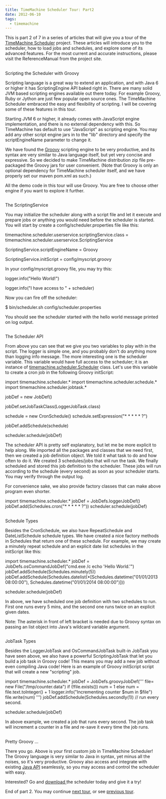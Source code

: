 ```yaml
---
title: TimeMachine Scheduler Tour: Part2
date: 2012-06-10
tags:
  - timemachine
---
```

This is part 2 of 7 in a series of articles that will give you a tour of the [TimeMachine Scheduler](https://bitbucket.org/timemachine/scheduler/wiki/Home) project. These articles will introduce you to the scheduler, how to load jobs and schedules, and explore some of its advanced features. For the most current and accurate instructions, please visit the ReferenceManual from the project site.

## 

Scripting the Scheduler with Groovy

Scripting language is a great way to extend an application, and with Java 6 or higher it has ScriptingEngine API baked right in. There are many solid JVM based scripting engines available out there today. For example Groovy, Ruby or Jython are just few popular open source ones. The TimeMachine Scheduler embraced the easy and flexibility of scripting. I will be covering some of these features in this tour.

Starting JVM 6 or higher, it already comes with JavaScript engine implementation, and there is no external dependency with this. So TimeMachine has default to use "JavaScript" as scripting engine. You may add any other script engine jars in to the "lib" directory and specify the scriptEngineName parameter to change it.

We have found the [Groovy](http://groovy.codehaus.org/) scripting engine to be very productive, and its syntax are very similar to Java language itself, but yet very concise and expressive. So we decided to make TimeMachine distribution zip file pre-packaged the Groovy jars for user convenient. (Note that Groovy is only an optional dependency for TimeMachine scheduler itself, and we have properly set our maven pom.xml as such.)

All the demo code in this tour will use Groovy. You are free to choose other engine if you want to explore it further.

## 

The ScriptingService

You may initialize the scheduler along with a script file and let it execute and prepare jobs or anything you would need before the scheduler is started. You will start by create a config/scheduler.properties file like this:

timemachine.scheduler.userservice.scriptingService.class = timemachine.scheduler.userservice.ScriptingService

ScriptingService.scriptEngineName = Groovy

ScriptingService.initScript = config/myscript.groovy

In your config/myscript.groovy file, you may try this:

logger.info("Hello World!")

logger.info("I have access to " + scheduler)

Now you can fire off the scheduler:

$ bin/scheduler.sh config/scheduler.properties

You should see the scheduler started with the hello world message printed on log output.

## 

The Scheduler API

From above  you can see that we give you two variables to play with in the script. The logger is simple one, and you probably don't do anything more than logging info message. The more interesting one is the scheduler variable. This variable would have full access to the scheduler; it  is an instance of  [timemachine.scheduler.Scheduler](http://tmschedulersite-zdeng.rhcloud.com/scheduler-site/timemachine-scheduler/target/site-deploy/timemachine-scheduler/apidocs/timemachine/scheduler/Scheduler.html) class. Let's use this variable to create a cron job in the following Groovy initScript:

import timemachine.scheduler.*
import timemachine.scheduler.schedule.*
import timemachine.scheduler.jobtask.*

jobDef = new JobDef()

jobDef.setJobTaskClass(LoggerJobTask.class)

schedule = new CronSchedule()
schedule.setExpression("* * * * * ?")

jobDef.addSchedule(schedule)

scheduler.schedule(jobDef)

The scheduler API is pretty self explanatory, but let me be more explicit to help along. We imported all the packages and classes that we need first, then we created a job definition object. We told it what task to do and how often to do it. We created 3 schedules/jobs that will run the task. We finally scheduled and stored this job definition to the scheduler. These jobs will run according to the schedule (every second) as soon as your scheduler starts. You may verify through the output log.

For convenience sake, we also provide factory classes that can make above program even shorter.

import timemachine.scheduler.*
jobDef = JobDefs.loggerJobDef()
jobDef.add(Schedules.cron("* * * * * ?"))
scheduler.schedule(jobDef)

## 

Schedule Types

Besides the CronSchedule, we also have RepeatSchedule and DateListSchedule schedule types. We have created a nice factory methods in Schedules that return one of these schedule. For example, we may create a minutely repeat schedule and an explicit date list schedules in the initScript like this: 

import timemachine.scheduler.*
jobDef = JobDefs.osCommandJobDef("cmd.exe /c echo 'Hello World.'")
jobDef.addSchedule(Schedules.minutely(5))
jobDef.addSchedule(Schedules.datelist(*[Schedules.datetime("01/01/2013 08:00:00"), Schedules.datetime("01/01/2014 08:00:00")]))

scheduler.schedule(jobDef)

In above, we have scheduled one job definition with two schedules to run. First one runs every 5 mins, and the second one runs twice on an explicit given dates.

Note: The asterisk in front of left bracket is needed due to Groovy syntax on passing an list object into Java's wildcard variable argument.

## 

JobTask Types

Besides the LoggerJobTask and OsCommandJobTask built-in JobTask you have seen above, we also have a powerful ScriptingJobTask that let you build a job task in Groovy code! This means you may add a new job without even compiling Java code! Here is an example of Groovy initScript script that will create a new "scripting" job.

import timemachine.scheduler.*
jobDef = JobDefs.groovyJobDef('''
file= new File("/tmp/counter.data")
if (!file.exists())
  num = 1
else
  num  = file.text.toInteger() + 1
logger.info("Incrementing counter $num in $file")
file.write(num)
''')
jobDef.addSchedule(Schedules.secondly(1)) // run every second.

scheduler.schedule(jobDef)

In above example, we created a job that runs every second. The job task will increment a counter in a file and re-save it every time the job runs.

## 

Pretty Groovy ...

There you go. Above is your first custom job in TimeMachine Scheduler! The Groovy language is very similar to Java in syntax, yet minus all the noises, so it's very productive. Groovy also access and integrate with existing [Java API](http://docs.oracle.com/javase/6/docs/api/) seamlessly, so you may access and control the scheduler with easy. 

Interested? Go and [download ](https://bitbucket.org/timemachine/scheduler/downloads)the scheduler today and give it a try!

End of part 2. You may continue [next tour](http://saltnlight5.blogspot.com/2012/06/timemachine-scheduler-tour-part3.html), or see [previous tour](http://saltnlight5.blogspot.com/2012/06/timemachine-scheduler-tour-part1.html).